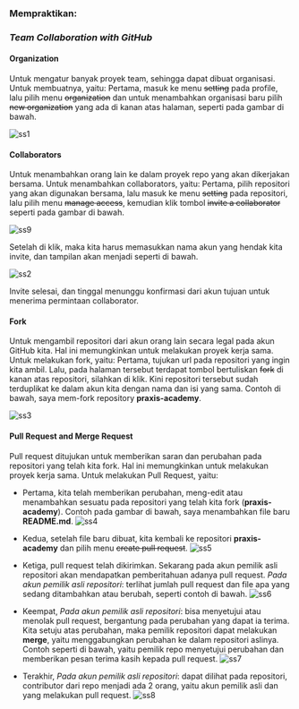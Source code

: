 ### Mempraktikan:
### *Team Collaboration with GitHub*

#### Organization
Untuk mengatur banyak proyek team, sehingga dapat dibuat organisasi. Untuk membuatnya, yaitu:
Pertama, masuk ke menu ~~setting~~ pada profile, lalu pilih menu ~~organization~~ dan untuk menambahkan organisasi baru pilih ~~new organization~~ yang ada di kanan atas halaman, seperti pada gambar di bawah.

![ss1](https://github.com/gilangrkun/rhymes/blob/master/img/ss1.jpg)


#### Collaborators
Untuk menambahkan orang lain ke dalam proyek repo yang akan dikerjakan bersama. Untuk menambahkan collaborators, yaitu:
Pertama, pilih repositori yang akan digunakan bersama, lalu masuk ke menu ~~setting~~ pada repositori, lalu pilih menu ~~manage access~~, kemudian klik tombol ~~invite a collaborator~~ seperti pada gambar di bawah.

![ss9](https://github.com/gilangrkun/rhymes/blob/master/img/ss9.jpg)

Setelah di klik, maka kita harus memasukkan nama akun yang hendak kita invite, dan tampilan akan menjadi seperti di bawah.

![ss2](https://github.com/gilangrkun/rhymes/blob/master/img/ss2.jpg)

Invite selesai, dan tinggal menunggu konfirmasi dari akun tujuan untuk menerima permintaan collaborator.


#### Fork
Untuk mengambil repositori dari akun orang lain secara legal pada akun GitHub kita. Hal ini memungkinkan untuk melakukan proyek kerja sama. Untuk melakukan fork, yaitu:
Pertama, tujukan url pada repositori yang ingin kita ambil. Lalu, pada halaman tersebut terdapat tombol bertuliskan ~~fork~~ di kanan atas repositori, silahkan di klik. Kini repositori tersebut sudah terduplikat ke dalam akun kita dengan nama dan isi yang sama. Contoh di bawah, saya mem-fork repository **praxis-academy**.

![ss3](https://github.com/gilangrkun/rhymes/blob/master/img/ss3.jpg)


#### Pull Request and Merge Request
Pull request ditujukan untuk memberikan saran dan perubahan pada repositori yang telah kita fork. Hal ini memungkinkan untuk melakukan proyek kerja sama. Untuk melakukan Pull Request, yaitu:
* Pertama, kita telah memberikan perubahan, meng-edit atau menambahkan sesuatu pada repositori yang telah kita fork (**praxis-academy**). Contoh pada gambar di bawah, saya menambahkan file baru **README.md**.
![ss4](https://github.com/gilangrkun/rhymes/blob/master/img/ss4.jpg)

* Kedua, setelah file baru dibuat, kita kembali ke repositori **praxis-academy** dan pilih menu ~~create pull request~~.
![ss5](https://github.com/gilangrkun/rhymes/blob/master/img/ss5.jpg)

* Ketiga, pull request telah dikirimkan. Sekarang pada akun pemilik asli repositori akan mendapatkan pemberitahuan adanya pull request. *Pada akun pemilik asli repositori*: terlihat jumlah pull request dan file apa yang sedang ditambahkan atau berubah, seperti contoh di bawah.
![ss6](https://github.com/gilangrkun/rhymes/blob/master/img/ss6.jpg)

* Keempat, *Pada akun pemilik asli repositori*: bisa menyetujui atau menolak pull request, bergantung pada perubahan yang dapat ia terima. Kita setuju atas perubahan, maka pemilik repositori dapat melakukan **merge**, yaitu menggabungkan perubahan ke dalam repositori aslinya. Contoh seperti di bawah, yaitu pemilik repo menyetujui perubahan dan memberikan pesan terima kasih kepada pull request.
![ss7](https://github.com/gilangrkun/rhymes/blob/master/img/ss7.jpg)

* Terakhir, *Pada akun pemilik asli repositori*: dapat dilihat pada repositori, contributor dari repo menjadi ada 2 orang, yaitu akun pemilik asli dan yang melakukan pull request. 
![ss8](https://github.com/gilangrkun/rhymes/blob/master/img/ss8.jpg)